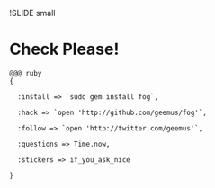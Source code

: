 !SLIDE small
# Check Please! #

    @@@ ruby
    {

      :install => `sudo gem install fog`,

      :hack => `open 'http://github.com/geemus/fog'`,

      :follow => `open 'http://twitter.com/geemus'`,

      :questions => Time.now,

      :stickers => if_you_ask_nice

    }
